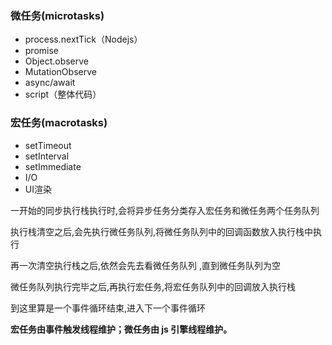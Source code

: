 ### 微任务(microtasks)

- process.nextTick（Nodejs）
- promise
- Object.observe
- MutationObserve
- async/await
- script（整体代码）

### 宏任务(macrotasks)

- setTimeout
- setInterval
- setImmediate
- I/O
- UI渲染

一开始的同步执行栈执行时,会将异步任务分类存入宏任务和微任务两个任务队列

执行栈清空之后,会先执行微任务队列,将微任务队列中的回调函数放入执行栈中执行

再一次清空执行栈之后,依然会先去看微任务队列 ,直到微任务队列为空

微任务队列执行完毕之后,再执行宏任务,将宏任务队列中的回调放入执行栈

到这里算是一个事件循环结束,进入下一个事件循环



**宏任务由事件触发线程维护；微任务由 js 引擎线程维护。**

